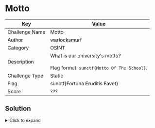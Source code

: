 # Motto

| Key            | Value                                                                              |
|----------------|------------------------------------------------------------------------------------|
| Challenge Name | Motto                                                                              |
| Author         | warlocksmurf                                                                       |
| Category       | OSINT                                                                              |
| Description    | What is our university's motto?<br><br>Flag format: `sunctf{Motto Of The School}`. |
| Challenge Type | Static                                                                             |
| Flag           | sunctf{Fortuna Eruditis Favet}                                                     |
| Score          | ???                                                                                |


## Solution

<details>
<summary>Click to expand</summary>

It's in the Wiki, [en.m.wikipedia.org/wiki/Sunway_University](https://en.m.wikipedia.org/wiki/Sunway_University).
</details>
